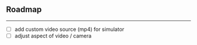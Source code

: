 ## Roadmap
---
- [ ] add custom video source (mp4) for simulator
- [ ] adjust aspect of video / camera